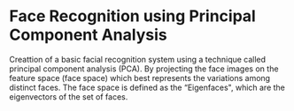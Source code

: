 # Face Recognition using Principal Component Analysis

Creattion of a basic facial recognition system using a technique called principal component analysis (PCA).
By projecting the face images on the feature space (face space) which best represents the variations among distinct faces. 
The face space is defined as the “Eigenfaces", which are the eigenvectors of the set of faces.
